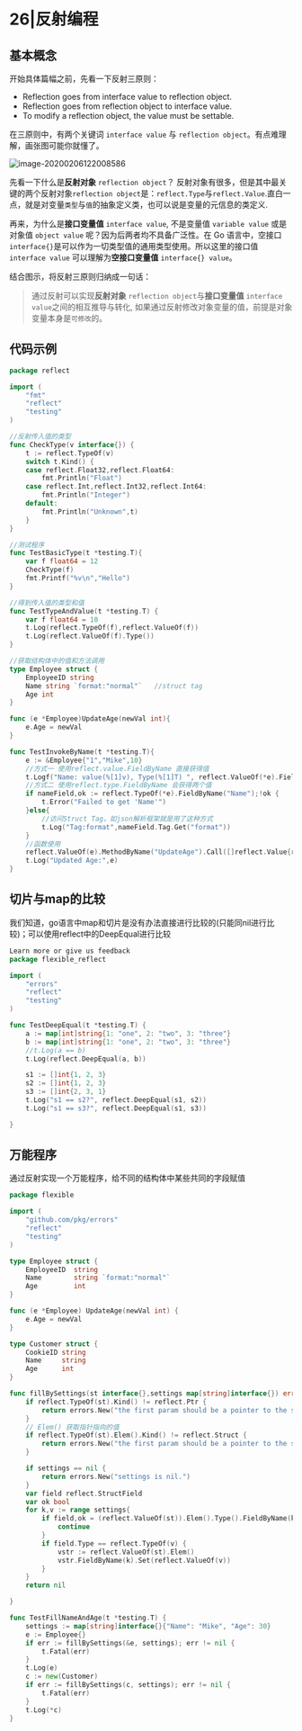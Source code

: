 # 26|反射编程

## 基本概念

开始具体篇幅之前，先看一下反射三原则：

- Reflection goes from interface value to reflection object.
- Reflection goes from reflection object to interface value.
- To modify a reflection object, the value must be settable.

在三原则中，有两个关键词 `interface value` 与 `reflection object`。有点难理解，画张图可能你就懂了。

![image-20200206122008586](../../pic/112.png)

先看一下什么是**反射对象** `reflection object`？ 反射对象有很多，但是其中最关键的两个反射对象`reflection object`是：`reflect.Type`与`reflect.Value`.直白一点，就是对变量`类型`与`值`的抽象定义类，也可以说是变量的元信息的类定义.

再来，为什么是**接口变量值** `interface value`, 不是变量值 `variable value` 或是对象值 `object value` 呢？因为后两者均不具备广泛性。在 Go 语言中，空接口 `interface{}`是可以作为一切类型值的通用类型使用。所以这里的接口值 `interface value` 可以理解为**空接口变量值** `interface{} value`。

结合图示，将反射三原则归纳成一句话：

> 通过反射可以实现**反射对象** `reflection object`与**接口变量值** `interface value`之间的相互推导与转化, 如果通过反射修改对象变量的值，前提是对象变量本身是`可修改`的。

## 代码示例

```go
package reflect

import (
	"fmt"
	"reflect"
	"testing"
)

//反射传入值的类型
func CheckType(v interface{}) {
	t := reflect.TypeOf(v)
	switch t.Kind() {
	case reflect.Float32,reflect.Float64:
		fmt.Println("Float")
	case reflect.Int,reflect.Int32,reflect.Int64:
		fmt.Println("Integer")
	default:
		fmt.Println("Unknown",t)
	}
}

//测试程序
func TestBasicType(t *testing.T){
	var f float64 = 12
	CheckType(f)
	fmt.Printf("%v\n","Hello")
}

//得到传入值的类型和值
func TestTypeAndValue(t *testing.T) {
	var f float64 = 10
	t.Log(reflect.TypeOf(f),reflect.ValueOf(f))
	t.Log(reflect.ValueOf(f).Type())
}

//获取结构体中的值和方法调用
type Employee struct {
	EmployeeID string
	Name string `format:"normal"`	//struct tag
	Age int
}

func (e *Employee)UpdateAge(newVal int){
	e.Age = newVal
}

func TestInvokeByName(t *testing.T){
	e := &Employee{"1","Mike",10}
	//方式一 使用reflect.value.FieldByName 直接获得值
	t.Logf("Name: value(%[1]v), Type(%[1]T) ", reflect.ValueOf(*e).FieldByName("Name"))
	//方式二 使用reflect.type.FieldByName 会获得两个值
	if nameField,ok := reflect.TypeOf(*e).FieldByName("Name");!ok {
		t.Error("Failed to get 'Name'")
	}else{
		//访问Struct Tag，如json解析框架就是用了这种方式
		t.Log("Tag:format",nameField.Tag.Get("format"))
	}
	//函数使用
	reflect.ValueOf(e).MethodByName("UpdateAge").Call([]reflect.Value{reflect.ValueOf(1)})
	t.Log("Updated Age:",e)
}
```

## 切片与map的比较

我们知道，go语言中map和切片是没有办法直接进行比较的(只能同nil进行比较)；可以使用reflect中的DeepEqual进行比较

```go
Learn more or give us feedback
package flexible_reflect

import (
	"errors"
	"reflect"
	"testing"
)

func TestDeepEqual(t *testing.T) {
	a := map[int]string{1: "one", 2: "two", 3: "three"}
	b := map[int]string{1: "one", 2: "two", 3: "three"}
	//t.Log(a == b)
	t.Log(reflect.DeepEqual(a, b))

	s1 := []int{1, 2, 3}
	s2 := []int{1, 2, 3}
	s3 := []int{2, 3, 1}
	t.Log("s1 == s2?", reflect.DeepEqual(s1, s2))
	t.Log("s1 == s3?", reflect.DeepEqual(s1, s3))

}
```

## 万能程序

通过反射实现一个万能程序，给不同的结构体中某些共同的字段赋值

```go
package flexible

import (
	"github.com/pkg/errors"
	"reflect"
	"testing"
)

type Employee struct {
	EmployeeID	string
	Name		string `format:"normal"`
	Age 		int
}

func (e *Employee) UpdateAge(newVal int) {
	e.Age = newVal
}

type Customer struct {
	CookieID string
	Name     string
	Age      int
}

func fillBySettings(st interface{},settings map[string]interface{}) error {
	if reflect.TypeOf(st).Kind() != reflect.Ptr {
		return errors.New("the first param should be a pointer to the struct type.")
	}
	// Elem() 获取指针指向的值
	if reflect.TypeOf(st).Elem().Kind() != reflect.Struct {
		return errors.New("the first param should be a pointer to the struct type.")
	}

	if settings == nil {
		return errors.New("settings is nil.")
	}
	var field reflect.StructField
	var ok bool
	for k,v := range settings{
		if field,ok = (reflect.ValueOf(st)).Elem().Type().FieldByName(k);!ok{
			continue
		}
		if field.Type == reflect.TypeOf(v) {
			vstr := reflect.ValueOf(st).Elem()
			vstr.FieldByName(k).Set(reflect.ValueOf(v))
		}
	}
	return nil

}

func TestFillNameAndAge(t *testing.T) {
	settings := map[string]interface{}{"Name": "Mike", "Age": 30}
	e := Employee{}
	if err := fillBySettings(&e, settings); err != nil {
		t.Fatal(err)
	}
	t.Log(e)
	c := new(Customer)
	if err := fillBySettings(c, settings); err != nil {
		t.Fatal(err)
	}
	t.Log(*c)
}
```



